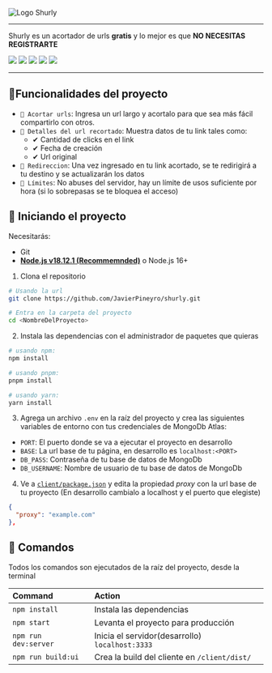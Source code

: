![Logo Shurly](https://res.cloudinary.com/javipineyro/image/upload/v1683335526/shurly_cbaazk.jpg)
***
 <p>Shurly es un acortador de urls <strong>gratis</strong> y lo mejor es que <strong>NO NECESITAS REGISTRARTE</strong></p>


  ![](https://img.shields.io/badge/JavaScript-F7DF1E?style=for-the-badge&logo=javascript&logoColor=black)
  ![](https://img.shields.io/badge/React-20232A?style=for-the-badge&logo=react&logoColor=61DAFB)
  ![](https://img.shields.io/badge/Tailwind-20232A?style=for-the-badge&logo=tailwindcss&logoColor=61DAFB)
  ![](https://img.shields.io/badge/Node.js-43853D?style=for-the-badge&logo=node.js&logoColor=white)
  ![](https://img.shields.io/badge/MongoDB-%234ea94b.svg?style=for-the-badge&logo=mongodb&logoColor=white)


***

## :hammer:Funcionalidades del proyecto

- `📌 Acortar urls`: Ingresa un url largo y acortalo para que sea más fácil compartirlo con otros.
- `📌 Detalles del url recortado`: Muestra datos de tu link tales como:
  - ✔ Cantidad de clicks en el link
  - ✔ Fecha de creación
  - ✔ Url original
- `📌 Redireccion`: Una vez ingresado en tu link acortado, se te redirigirá a tu destino y se actualizarán los datos
- `📌 Límites`: No abuses del servidor, hay un límite de usos suficiente por hora (si lo sobrepasas se te bloquea el acceso)

## :rocket: Iniciando el proyecto

Necesitarás:
* Git
* [**Node.js v18.12.1 (Recommemnded)**](https://nodejs.org/en/blog/release/v18.12.1) o Node.js 16+

1. Clona el repositorio
```bash
# Usando la url
git clone https://github.com/JavierPineyro/shurly.git
```
```bash
# Entra en la carpeta del proyecto
cd <NombreDelProyecto>
```

2. Instala las dependencias con el administrador de paquetes que quieras
  
  ```bash
  # usando npm:
  npm install

  # usando pnpm:
  pnpm install

  # usando yarn:
  yarn install
  ```

3. Agrega un archivo `.env` en la raíz del proyecto y crea las siguientes variables de entorno con tus credenciales de MongoDb Atlas:
 - `PORT`: El puerto donde se va a ejecutar el proyecto en desarrollo
 - `BASE`: La url base de tu página, en desarrollo es `localhost:<PORT>`
 - `DB_PASS`: Contraseña de tu base de datos de MongoDb
 - `DB_USERNAME`: Nombre de usuario de tu base de datos de MongoDb
 
 4. Ve a [`client/package.json`](https://github.com/JavierPineyro/shurly/blob/main/client/package.json) y edita la propiedad *proxy* con  la url base de tu proyecto (En desarrollo cambialo a localhost y el puerto que elegiste)
 ```json
 {
   "proxy": "example.com"
 },
```

## :robot: Comandos

Todos los comandos son ejecutados de la raíz del proyecto, desde la terminal

| Command                | Action                                           |
| :--------------------- | :----------------------------------------------- |
| `npm install`          | Instala las dependencias                         |
| `npm start`            | Levanta el proyecto para producción              |
| `npm run dev:server`   | Inicia el servidor(desarrollo) `localhost:3333`  |
| `npm run build:ui`     | Crea la build del cliente en `/client/dist/`     |
